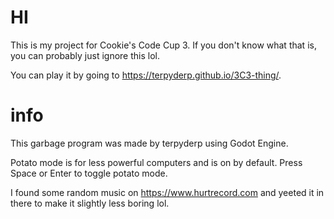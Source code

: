 # HI
This is my project for Cookie's Code Cup 3. If you don't know what that is, you can probably just ignore this lol.

You can play it by going to https://terpyderp.github.io/3C3-thing/.

# info

This garbage program was made by terpyderp using Godot Engine.

Potato mode is for less powerful computers and is on by default. Press Space or Enter to toggle potato mode.

I found some random music on https://www.hurtrecord.com and yeeted it in there to make it slightly less boring lol.
